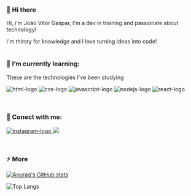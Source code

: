 ### 👋 Hi there 

Hi, i'm João Vitor Gaspar, I'm a dev in training and passionate about technology!

I'm thirsty for knowledge and I love turning ideas into code!
<br><br>

### 🌱 I’m currently learning:

These are the technologies I've been studying
<p>
<img src="https://img.shields.io/badge/HTML5-E34F26?style=for-the-badge&logo=html5&logoColor=white" alt="html-logo"/>
<img src="https://img.shields.io/badge/CSS3-1572B6?style=for-the-badge&logo=css3&logoColor=white" alt="css-logo"/>
<img src="https://img.shields.io/badge/JavaScript-F7DF1E?style=for-the-badge&logo=javascript&logoColor=black" alt="javascript-logo"/>
<img src="https://img.shields.io/badge/Node.js-43853D?style=for-the-badge&logo=node.js&logoColor=white" alt="nodejs-logo"/>
<img src="https://img.shields.io/badge/React-20232A?style=for-the-badge&logo=react&logoColor=61DAFB" alt="react-logo"/>
</p>
<br>

### 💬 Conect with me:

<p>
  <a href="https://www.instagram.com/joaovitor.seven/">
    <img src="https://img.shields.io/badge/Instagram-E4405F?style=for-the-badge&logo=instagram&logoColor=white" alt="instagram-logo"/>
  </a>

  <a href="https://www.linkedin.com/in/joao-vitor-seven/">
    <img src="https://img.shields.io/badge/LinkedIn-0077B5?style=for-the-badge&logo=linkedin&logoColor=white"/>
  </a>
</p>
<br>

### ⚡ More

[![Anurag's GitHub stats](https://github-readme-stats.vercel.app/api?username=joaovitorseven)](https://github.com/anuraghazra/github-readme-stats)

![Top Langs](https://github-readme-stats.vercel.app/api/top-langs/?username=joaovitorseven&layout=compact)

<!--
**joaovitorseven/joaovitorseven** is a ✨ _special_ ✨ repository because its `README.md` (this file) appears on your GitHub profile.

Here are some ideas to get you started:

- 🔭 I’m currently working on ...
- 🌱 I’m currently learning ...
- 👯 I’m looking to collaborate on ...
- 🤔 I’m looking for help with ...
- 💬 Ask me about ...
- 📫 How to reach me: ...
- 😄 Pronouns: ...
- ⚡ Fun fact: ...
-->
